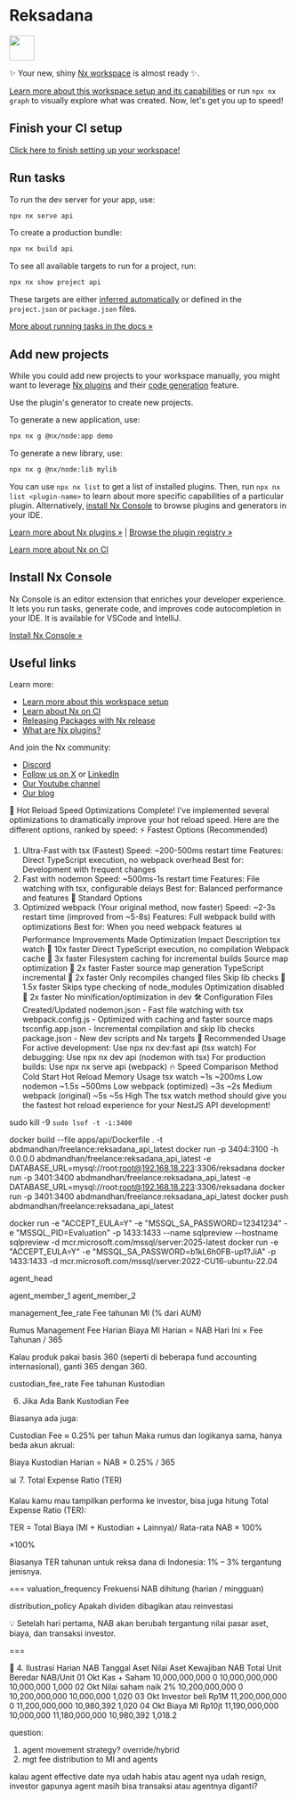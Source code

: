 # Reksadana

<a alt="Nx logo" href="https://nx.dev" target="_blank" rel="noreferrer"><img src="https://raw.githubusercontent.com/nrwl/nx/master/images/nx-logo.png" width="45"></a>

✨ Your new, shiny [Nx workspace](https://nx.dev) is almost ready ✨.

[Learn more about this workspace setup and its capabilities](https://nx.dev/nx-api/node?utm_source=nx_project&utm_medium=readme&utm_campaign=nx_projects) or run `npx nx graph` to visually explore what was created. Now, let's get you up to speed!

## Finish your CI setup

[Click here to finish setting up your workspace!](https://cloud.nx.app/connect/OZjEMQagCt)

## Run tasks

To run the dev server for your app, use:

```sh
npx nx serve api
```

To create a production bundle:

```sh
npx nx build api
```

To see all available targets to run for a project, run:

```sh
npx nx show project api
```

These targets are either [inferred automatically](https://nx.dev/concepts/inferred-tasks?utm_source=nx_project&utm_medium=readme&utm_campaign=nx_projects) or defined in the `project.json` or `package.json` files.

[More about running tasks in the docs &raquo;](https://nx.dev/features/run-tasks?utm_source=nx_project&utm_medium=readme&utm_campaign=nx_projects)

## Add new projects

While you could add new projects to your workspace manually, you might want to leverage [Nx plugins](https://nx.dev/concepts/nx-plugins?utm_source=nx_project&utm_medium=readme&utm_campaign=nx_projects) and their [code generation](https://nx.dev/features/generate-code?utm_source=nx_project&utm_medium=readme&utm_campaign=nx_projects) feature.

Use the plugin's generator to create new projects.

To generate a new application, use:

```sh
npx nx g @nx/node:app demo
```

To generate a new library, use:

```sh
npx nx g @nx/node:lib mylib
```

You can use `npx nx list` to get a list of installed plugins. Then, run `npx nx list <plugin-name>` to learn about more specific capabilities of a particular plugin. Alternatively, [install Nx Console](https://nx.dev/getting-started/editor-setup?utm_source=nx_project&utm_medium=readme&utm_campaign=nx_projects) to browse plugins and generators in your IDE.

[Learn more about Nx plugins &raquo;](https://nx.dev/concepts/nx-plugins?utm_source=nx_project&utm_medium=readme&utm_campaign=nx_projects) | [Browse the plugin registry &raquo;](https://nx.dev/plugin-registry?utm_source=nx_project&utm_medium=readme&utm_campaign=nx_projects)

[Learn more about Nx on CI](https://nx.dev/ci/intro/ci-with-nx#ready-get-started-with-your-provider?utm_source=nx_project&utm_medium=readme&utm_campaign=nx_projects)

## Install Nx Console

Nx Console is an editor extension that enriches your developer experience. It lets you run tasks, generate code, and improves code autocompletion in your IDE. It is available for VSCode and IntelliJ.

[Install Nx Console &raquo;](https://nx.dev/getting-started/editor-setup?utm_source=nx_project&utm_medium=readme&utm_campaign=nx_projects)

## Useful links

Learn more:

- [Learn more about this workspace setup](https://nx.dev/nx-api/node?utm_source=nx_project&utm_medium=readme&utm_campaign=nx_projects)
- [Learn about Nx on CI](https://nx.dev/ci/intro/ci-with-nx?utm_source=nx_project&utm_medium=readme&utm_campaign=nx_projects)
- [Releasing Packages with Nx release](https://nx.dev/features/manage-releases?utm_source=nx_project&utm_medium=readme&utm_campaign=nx_projects)
- [What are Nx plugins?](https://nx.dev/concepts/nx-plugins?utm_source=nx_project&utm_medium=readme&utm_campaign=nx_projects)

And join the Nx community:

- [Discord](https://go.nx.dev/community)
- [Follow us on X](https://twitter.com/nxdevtools) or [LinkedIn](https://www.linkedin.com/company/nrwl)
- [Our Youtube channel](https://www.youtube.com/@nxdevtools)
- [Our blog](https://nx.dev/blog?utm_source=nx_project&utm_medium=readme&utm_campaign=nx_projects)

🚀 Hot Reload Speed Optimizations Complete!
I've implemented several optimizations to dramatically improve your hot reload speed. Here are the different options, ranked by speed:
⚡ Fastest Options (Recommended)

1. Ultra-Fast with tsx (Fastest)
   Speed: ~200-500ms restart time
   Features: Direct TypeScript execution, no webpack overhead
   Best for: Development with frequent changes
2. Fast with nodemon
   Speed: ~500ms-1s restart time
   Features: File watching with tsx, configurable delays
   Best for: Balanced performance and features
   🔧 Standard Options
3. Optimized webpack (Your original method, now faster)
   Speed: ~2-3s restart time (improved from ~5-8s)
   Features: Full webpack build with optimizations
   Best for: When you need webpack features
   📊 Performance Improvements Made
   Optimization Impact Description
   tsx watch 🚀 10x faster Direct TypeScript execution, no compilation
   Webpack cache 🚀 3x faster Filesystem caching for incremental builds
   Source map optimization 🚀 2x faster Faster source map generation
   TypeScript incremental 🚀 2x faster Only recompiles changed files
   Skip lib checks 🚀 1.5x faster Skips type checking of node_modules
   Optimization disabled 🚀 2x faster No minification/optimization in dev
   🛠️ Configuration Files Created/Updated
   nodemon.json - Fast file watching with tsx
   webpack.config.js - Optimized with caching and faster source maps
   tsconfig.app.json - Incremental compilation and skip lib checks
   package.json - New dev scripts and Nx targets
   🎯 Recommended Usage
   For active development: Use npx nx dev:fast api (tsx watch)
   For debugging: Use npx nx dev api (nodemon with tsx)
   For production builds: Use npx nx serve api (webpack)
   🔥 Speed Comparison
   Method Cold Start Hot Reload Memory Usage
   tsx watch ~1s ~200ms Low
   nodemon ~1.5s ~500ms Low
   webpack (optimized) ~3s ~2s Medium
   webpack (original) ~5s ~5s High
   The tsx watch method should give you the fastest hot reload experience for your NestJS API development!

sudo kill -9 `sudo lsof -t -i:3400`

docker build --file apps/api/Dockerfile . -t abdmandhan/freelance:reksadana_api_latest
docker run -p 3404:3100 -h 0.0.0.0 abdmandhan/freelance:reksadana_api_latest -e DATABASE_URL=mysql://root:root@192.168.18.223:3306/reksadana
docker run -p 3401:3400 abdmandhan/freelance:reksadana_api_latest -e DATABASE_URL=mysql://root:root@192.168.18.223:3306/reksadana
docker run -p 3401:3400 abdmandhan/freelance:reksadana_api_latest
docker push abdmandhan/freelance:reksadana_api_latest

docker run -e "ACCEPT_EULA=Y" -e "MSSQL_SA_PASSWORD=12341234" -e "MSSQL_PID=Evaluation" -p 1433:1433 --name sqlpreview --hostname sqlpreview -d mcr.microsoft.com/mssql/server:2025-latest
docker run -e "ACCEPT_EULA=Y" -e "MSSQL_SA_PASSWORD=b1kL6h0FB-up1?JiA" -p 1433:1433 -d mcr.microsoft.com/mssql/server:2022-CU16-ubuntu-22.04

agent_head

agent_member_1
agent_member_2


management_fee_rate
Fee tahunan MI (% dari AUM)

Rumus Management Fee Harian
Biaya MI Harian = NAB Hari Ini × Fee Tahunan / 365

Kalau produk pakai basis 360 (seperti di beberapa fund accounting internasional), ganti 365 dengan 360.

custodian_fee_rate
Fee tahunan Kustodian

6. Jika Ada Bank Kustodian Fee

Biasanya ada juga:

Custodian Fee ≈ 0.25% per tahun
Maka rumus dan logikanya sama, hanya beda akun akrual:

Biaya Kustodian Harian = NAB × 0.25% / 365

📊 7. Total Expense Ratio (TER)

Kalau kamu mau tampilkan performa ke investor, bisa juga hitung Total Expense Ratio (TER):

TER = Total Biaya (MI + Kustodian + Lainnya)/ Rata-rata NAB × 100%

×100%

Biasanya TER tahunan untuk reksa dana di Indonesia: 1% – 3% tergantung jenisnya.

===
valuation_frequency	Frekuensi NAB dihitung (harian / mingguan)

distribution_policy	Apakah dividen dibagikan atau reinvestasi


💡 Setelah hari pertama, NAB akan berubah tergantung nilai pasar aset, biaya, dan transaksi investor.

===

🧾 4. Ilustrasi Harian NAB
Tanggal	Aset	Nilai Aset	Kewajiban	NAB Total	Unit Beredar	NAB/Unit
01 Okt	Kas + Saham	10,000,000,000	0	10,000,000,000	10,000,000	1,000
02 Okt	Nilai saham naik 2%	10,200,000,000	0	10,200,000,000	10,000,000	1,020
03 Okt	Investor beli Rp1M	11,200,000,000	0	11,200,000,000	10,980,392	1,020
04 Okt	Biaya MI Rp10jt	11,190,000,000	10,000,000	11,180,000,000	10,980,392	1,018.2


question:

1. agent movement strategy? override/hybrid
2. mgt fee distribution to MI and agents


kalau agent effective date nya udah habis atau agent nya udah resign, investor gapunya agent masih bisa transaksi atau agentnya diganti?
